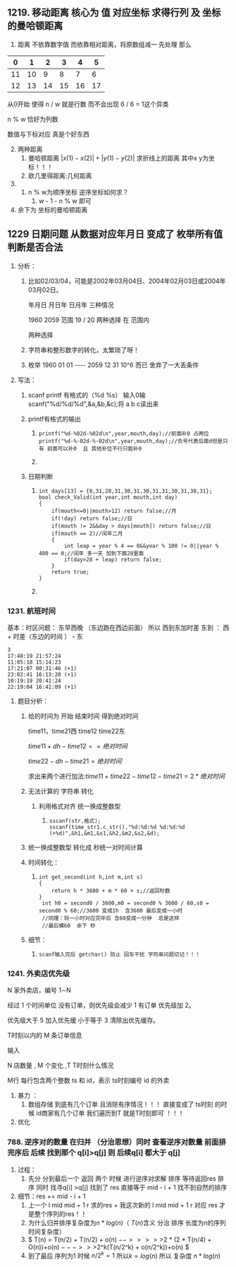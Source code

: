 ## 1219. 移动距离  核心为 值 对应坐标 求得行列  及 坐标的曼哈顿距离

1. 距离 不依靠数字值  而依靠相对距离，将原数组减一  先处理  那么

| 0    | 1    | 2    | 3    | 4    | 5    |
| ---- | ---- | ---- | ---- | ---- | ---- |
| 11   | 10   | 9    | 8    | 7    | 6    |
| 12   | 13   | 14   | 15   | 16   | 17   |

从0开始 使得 n / w 就是行数  而不会出现  6 / 6 = 1这个异类

n % w 恰好为列数

数值与下标对应 真是个好东西

2. 两种距离
   1. 曼哈顿距离 $|x(1)-x(2)| + |y(1) -  y(2)|$  求折线上的距离   其中x y为坐标！！！
   2. 欧几里得距离:几何距离
3. 1. n % w为顺序坐标   逆序坐标如何求？ 
      1. w - 1 - n % w 即可
4. 余下为 坐标的曼哈顿距离

## 1229  日期问题  从数据对应年月日  变成了 枚举所有值  判断是否合法

1. 分析：

   1. 比如02/03/04，可能是2002年03月04日、2004年02月03日或2004年03月02日。

      年月日   月日年  日月年  三种情况

      1960   2059  范围     19  / 20 两种选择 在  范围内

      两种选择 

   2. 字符串和整形数字的转化，太繁琐了呀！

   3. 枚举 1960 01 01 ---- 2059 12 31 10^6 而已  舍弃了一大丢条件

2. 写法：

   1. scanf  printf  有格式的（%d %s） 输入0输  scanf("%d/%d/%d",&a,&b,&c);将 a b c读出来

   2. printf有格式的输出

      1. ~~~
         printf("%d-%02d-%02d\n",year,mouth,day);//前面补0 占两位 
         printf("%d-%-02d-%-02d\n",year,mouth,day);//负号代表后面d但是只有 前面可以补0  且 其他补位不行只能补0
         ~~~

      2. 

   3. 日期判断

      1. ~~~
         int days[13] = {0,31,28,31,30,31,30,31,31,30,31,30,31};
         bool check_Valid(int year,int mouth,int day)
         {
             if(mouth<=0||mouth>12) return false;//月
             if(!day) return false;//日
             if(mouth != 2&&day > days[mouth]) return false;//日
             if(mouth == 2)//闰年二月
             {
                 int leap = year % 4 == 0&&year % 100 != 0||year % 400 == 0;//闰年 多一天 加到下面28里面
                 if(day>28 + leap) return false;
             }
             return true;
         }
         ~~~

      2. 

      

### 1231. 航班时间

基本：时区问题： 东早西晚 （东边跑在西边前面）  所以 西到东加时差  东到  ： 西 + 时差（东边的时间 ） - 东 

~~~
3
17:48:19 21:57:24
11:05:18 15:14:23
17:21:07 00:31:46 (+1)
23:02:41 16:13:20 (+1)
10:19:19 20:41:24
22:19:04 16:41:09 (+1)
~~~



1. 题目分析：

   1. 给的时间为  开始  结束时间  得到绝对时间  

      time11，time21西  time12 time22东

      $time11 + dh - time12 == 绝对时间$ 

      $time22 - dh  - time21 = 绝对时间$

      求出来两个进行加法:$time11 + time22  - time12 -time 21 = 2 * 绝对时间$

   2. 无法计算的 字符串 转化

      1. 利用格式对齐 统一换成整数型 

         1. ~~~
            sscanf(str,格式);
            sscanf(time_str1.c_str(),"%d:%d:%d %d:%d:%d (+%d)",&h1,&m1,&s1,&h2,&m2,&s2,&d);
            ~~~

   3. 统一换成整数型 转化成 秒统一对时间计算

   4. 时间转化：

      1. ~~~
         int get_second(int h,int m,int s)
         {
             return h * 3600 + m * 60 + s;//返回秒数
         }
          int h0 = second0 / 3600,m0 = second0 % 3600 / 60,s0 = second0 % 60;//3600 变成1h  含3600 最后变成一小时 
          //同理：将一小时对应完毕后 含60变成一分钟  总是这样
          //最后模60  余下 秒
         ~~~

   5. 细节：

      1. ~~~
         scanf输入完后 getchar() 防止 回车干扰 字符串问题切记！！！
         ~~~

### 1241. 外卖店优先级



 N 家外卖店，编号 1∼N 

经过 1 个时间单位 没有订单，则优先级会减少 1 有订单	优先级加 2。

优先级大于 5  加入优先缓  小于等于 3		清除出优先缓存。



 T时刻以内的 M 条订单信息

输入

N 店数量  , M 个变化  ,T T时刻什么情况

 M行 每行包含两个整数 ts 和 id，表示 ts时刻编号 id 的外卖

1. 暴力 ：
   1. 数组存储 到底有几个订单 且消除有序情况！！！  直接变成了  ts时刻 的时候 id商家有几个订单   我们遍历到T  就是T时刻即可 ！！！
2. 优化



### 788. 逆序对的数量  在归并 （分治思想）同时 查看逆序对数量 前面排完序后 后续 找到那个 q[i]>q[j] 则 后续q[i] 都大于 q[j] 

1. 过程：
   1. 先分  分到最后一个 返回 两个 时候 进行逆序对求解  排序   等待返回res   排序 同时  找寻q[i] >q[j] 找到了 res 直接等于 mid - i + 1  找不到自然的排序  
2. 细节：res += mid - i + 1 
   1. 上一个 l  mid   mid + 1   r 求的res   +   我这次新的 l mid   mid + 1 r  对应  res  才是整个序列的res！！ 
   2. 为什么归并排序复杂度为$n * log(n)$（  $T(n)$含义 分治 排序 长度为n的序列 时间复杂度）
   3. $ T(n) = T(n/2) + T(n/2) + o(n) $-->>>>>$2 * (2 * T(n/4) + O(n))+o(n) $--->>>$2^k(T(n/2^k) + o(n/2^k))+o(n) $
   4. 到了最后 序列为1 时候   $n/2^k = 1$  所以$k = log(n)$  所以 复杂度 $n * log(n)$
